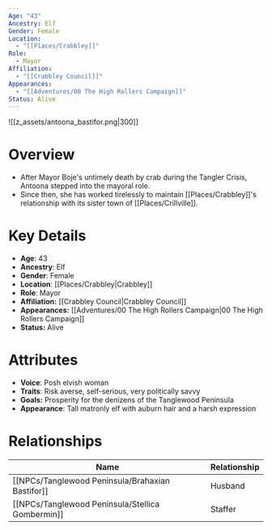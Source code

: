 ```yaml
---
Age: "43"
Ancestry: Elf
Gender: Female
Location:
  - "[[Places/Crabbley]]"
Role:
  - Mayor
Affiliation:
  - "[[Crabbley Council]]"
Appearances:
  - "[[Adventures/00 The High Rollers Campaign]]"
Status: Alive
---
```

![[z_assets/antoona_bastifor.png|300]]

# Overview
- After Mayor Boje's untimely death by crab during the Tangler Crisis, Antoona stepped into the mayoral role. 
- Since then, she has worked tirelessly to maintain [[Places/Crabbley]]'s relationship with its sister town of [[Places/Crillville]].

# Key Details
- **Age**: 43
- **Ancestry**: Elf
- **Gender**: Female
- **Location**: [[Places/Crabbley\|Crabbley]]
- **Role**: Mayor
- **Affiliation:** [[Crabbley Council\|Crabbley Council]]
- **Appearances:** [[Adventures/00 The High Rollers Campaign\|00 The High Rollers Campaign]]
- **Status:** Alive

# Attributes
- **Voice**: Posh elvish woman
- **Traits**: Risk averse, self-serious, very politically savvy
- **Goals:** Prosperity for the denizens of the Tanglewood Peninsula
- **Appearance**: Tall matronly elf with auburn hair and a harsh expression

# Relationships

| Name                   | Relationship |
| ---------------------- | ------------ |
| [[NPCs/Tanglewood Peninsula/Brahaxian Bastifor]] | Husband      |
| [[NPCs/Tanglewood Peninsula/Stellica Gombermin]] | Staffer      |

